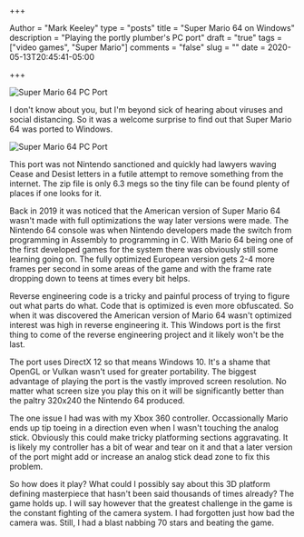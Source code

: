 +++

Author = "Mark Keeley"
type = "posts"
title = "Super Mario 64 on Windows"
description = "Playing the portly plumber's PC port"
draft = "true"
tags = ["video games", "Super Mario"]
comments = "false"
slug = ""
date = 2020-05-13T20:45:41-05:00

+++

![Super Mario 64 PC Port](/media/img/SuperMario64PCPort1.png)

I don't know about you, but I'm beyond sick of hearing about viruses and social distancing. So it was a welcome surprise to find out that Super Mario 64 was ported to Windows.
<!--more-->

![Super Mario 64 PC Port](/media/img/SuperMario64PCPort2.png)

This port was not Nintendo sanctioned and quickly had lawyers waving Cease and Desist letters in a futile attempt to remove something from the internet. The zip file is only 6.3 megs so the tiny file can be found plenty of places if one looks for it.

Back in 2019 it was noticed that the American version of Super Mario 64 wasn't made with full optimizations the way later versions were made. The Nintendo 64 console was when Nintendo developers made the switch from programming in Assembly to programming in C. With Mario 64 being one of the first developed games for the system there was obviously still some learning going on. The fully optimized European version gets 2-4 more frames per second in some areas of the game and with the frame rate dropping down to teens at times every bit helps.

Reverse engineering code is a tricky and painful process of trying to figure out what parts do what. Code that is optimized is even more obfuscated. So when it was discovered the American version of Mario 64 wasn't optimized interest was high in reverse engineering it. This Windows port is the first thing to come of the reverse engineering project and it likely won't be the last.

The port uses DirectX 12 so that means Windows 10. It's a shame that OpenGL or Vulkan wasn't used for greater portability. The biggest advantage of playing the port is the vastly improved screen resolution. No matter what screen size you play this on it will be significantly better than the paltry 320x240 the Nintendo 64 produced. 

The one issue I had was with my Xbox 360 controller. Occassionally Mario ends up tip toeing in a direction even when I wasn't touching the analog stick. Obviously this could make tricky platforming sections aggravating. It is likely my controller has a bit of wear and tear on it and that a later version of the port might add or increase an analog stick dead zone to fix this problem.

So how does it play? What could I possibly say about this 3D platform defining masterpiece that hasn't been said thousands of times already? The game holds up. I will say however that the greatest challenge in the game is the constant fighting of the camera system. I had forgotten just how bad the camera was. Still, I had a blast nabbing 70 stars and beating the game.
